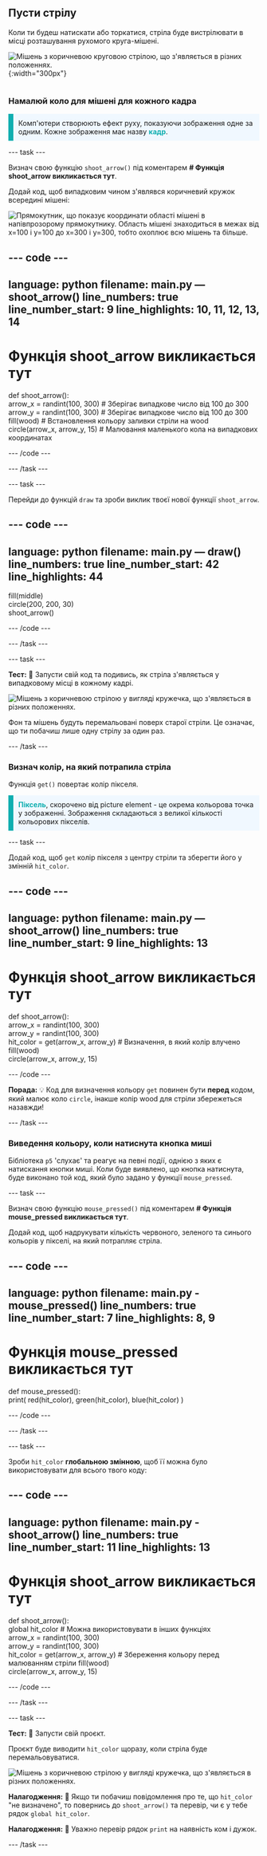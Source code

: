 ## Пусти стрілу

<div style="display: flex; flex-wrap: wrap">
<div style="flex-basis: 200px; flex-grow: 1; margin-right: 15px;">
Коли ти будеш натискати або торкатися, стріла буде вистрілювати в місці розташування рухомого круга-мішені. 
</div>
<div>

![Мішень з коричневою круговою стрілою, що з'являється в різних положеннях.](images/fire_arrow.gif){:width="300px"}

</div>
</div>

### Намалюй коло для мішені для кожного кадра

<p style="border-left: solid; border-width:10px; border-color: #0faeb0; background-color: aliceblue; padding: 10px;"> Комп'ютери створюють ефект руху, показуючи зображення одне за одним. Кожне зображення має назву <span style="color: #0faeb0; font-weight: bold;"> кадр</span>.   
</p>

--- task ---

Визнач свою функцію `shoot_arrow()` під коментарем **# Функція shoot_arrow викликається тут**.

Додай код, щоб випадковим чином з'являвся коричневий кружок всередині мішені:

![Прямокутник, що показує координати області мішені в напівпрозорому прямокутнику. Область мішені знаходиться в межах від x=100 і y=100 до x=300 і y=300, тобто охоплює всю мішень та більше.](images/target_area.png)

--- code ---
---
language: python filename: main.py — shoot_arrow() line_numbers: true line_number_start: 9
line_highlights: 10, 11, 12, 13, 14
---
# Функція shoot_arrow викликається тут
def shoot_arrow():   
arrow_x = randint(100, 300) # Зберігає випадкове число від 100 до 300    
arrow_y = randint(100, 300) # Зберігає випадкове число від 100 до 300    
fill(wood) # Встановлення кольору заливки стріли на wood   
circle(arrow_x, arrow_y, 15) # Малювання маленького кола на випадкових координатах

--- /code ---

--- /task ---

--- task ---

Перейди до функцій `draw` та зроби виклик твоєї нової функції `shoot_arrow`.

--- code ---
---
language: python filename: main.py — draw() line_numbers: true line_number_start: 42
line_highlights: 44
---
  fill(middle)    
circle(200, 200, 30)    
shoot_arrow()

--- /code ---

--- /task ---

--- task ---

**Тест:** 🔄 Запусти свій код та подивись, як стріла з'являється у випадковому місці в кожному кадрі.

![Мішень з коричневою стрілою у вигляді кружечка, що з'являється в різних положеннях.](images/fire_arrow.gif)

Фон та мішень будуть перемальовані поверх старої стріли. Це означає, що ти побачиш лише одну стрілу за один раз.

--- /task ---

### Визнач колір, на який потрапила стріла

Функція `get()` повертає колір пікселя.

<p style="border-left: solid; border-width:10px; border-color: #0faeb0; background-color: aliceblue; padding: 10px;">
<span style="color: #0faeb0; font-weight: bold;">Піксель</span>, скорочено від picture element - це окрема кольорова точка у зображенні. Зображення складаються з великої кількості кольорових пікселів.
</p>

--- task ---

Додай код, щоб `get` колір пікселя з центру стріли та зберегти його у змінній `hit_color`.

--- code ---
---
language: python filename: main.py — shoot_arrow() line_numbers: true line_number_start: 9
line_highlights: 13
---
# Функція shoot_arrow викликається тут
def shoot_arrow():    
arrow_x = randint(100, 300)    
arrow_y = randint(100, 300)    
hit_color = get(arrow_x, arrow_y) # Визначення, в який колір влучено fill(wood)  
circle(arrow_x, arrow_y, 15)

--- /code ---

**Порада:** 💡 Код для визначення кольору `get` повинен бути **перед** кодом, який малює коло `circle`, інакше колір wood для стріли збережеться назавжди!

--- /task ---

### Виведення кольору, коли натиснута кнопка миші

Бібліотека `p5` 'слухає' та реагує на певні події, однією з яких є натискання кнопки миші. Коли буде виявлено, що кнопка натиснута, буде виконано той код, який було задано у функції `mouse_pressed`.

--- task ---

Визнач свою функцію `mouse_pressed()` під коментарем **# Функція mouse_pressed викликається тут**.

Додай код, щоб надрукувати кількість червоного, зеленого та синього кольорів у пікселі, на який потрапляє стріла.

--- code ---
---
language: python filename: main.py - mouse_pressed() line_numbers: true line_number_start: 7
line_highlights: 8, 9
---

# Функція mouse_pressed викликається тут
def mouse_pressed():    
print( red(hit_color), green(hit_color), blue(hit_color) )

--- /code ---

--- /task ---

--- task ---

Зроби `hit_color` **глобальною змінною**, щоб її можна було використовувати для всього твого коду:

--- code ---
---
language: python filename: main.py - shoot_arrow() line_numbers: true line_number_start: 11
line_highlights: 13
---
# Функція shoot_arrow викликається тут
def shoot_arrow():    
global hit_color # Можна використовувати в інших функціях     
arrow_x = randint(100, 300)     
arrow_y = randint(100, 300)     
hit_color = get(arrow_x, arrow_y) # Збереження кольору перед малюванням стріли fill(wood)     
circle(arrow_x, arrow_y, 15)

--- /code ---

--- /task ---

--- task ---

**Тест:** 🔄 Запусти свій проєкт.

Проєкт буде виводити `hit_color` щоразу, коли стріла буде перемальовуватися.

![Мішень з коричневою стрілою у вигляді кружечка, що з'являється в різних положеннях.](images/fire_arrow.gif)

**Налагодження:** 🐞 Якщо ти побачиш повідомлення про те, що `hit_color` "не визначено", то повернись до `shoot_arrow()` та перевір, чи є у тебе рядок `global hit_color`.

**Налагодження:** 🐞 Уважно перевір рядок `print` на наявність ком і дужок.

--- /task ---


